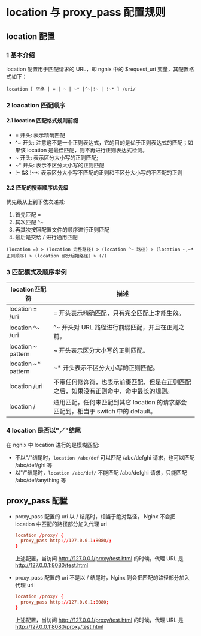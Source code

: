 # location 与 proxy_pass 配置规则

## location 配置

### 1 基本介绍

location 配置用于匹配请求的 URL，即 ngnix 中的 $request_uri 变量，其配置格式如下：

```
location [ 空格 | = | ~ | ~* |^~|!~ | !~* ] /uri/
```

### 2 loacation 匹配顺序

#### 2.1 location 匹配格式规则前缀

- = 开头: 表示精确匹配
- ^~ 开头: 注意这不是一个正则表达式，它的目的是优于正则表达式的匹配；如果该 location 是最佳匹配，则不再进行正则表达式检测。
- ~ 开头: 表示区分大小写的正则匹配;
- ~* 开头: 表示不区分大小写的正则匹配
- !~ && !~\*: 表示区分大小写不匹配的正则和不区分大小写的不匹配的正则

#### 2.2 匹配的搜索顺序优先级

优先级从上到下依次递减:

1. 首先匹配 =
2. 其次匹配 ^~
3. 再其次按照配置文件的顺序进行正则匹配
4. 最后是交给 / 进行通用匹配

```
(location =) > (location 完整路径) > (location ^~ 路径) > (location ~,~* 正则顺序) > (location 部分起始路径) > (/)
```

### 3 匹配模式及顺序举例

|location匹配符|描述|
|--|--|
|location = /uri|= 开头表示精确匹配，只有完全匹配上才能生效。|
|location ^~ /uri|^~ 开头对 URL 路径进行前缀匹配，并且在正则之前。|
|location ~ pattern|~ 开头表示区分大小写的正则匹配。|
|location ~* pattern|~* 开头表示不区分大小写的正则匹配。|
|location /uri|不带任何修饰符，也表示前缀匹配，但是在正则匹配之后，如果没有正则命中，命中最长的规则。|
|location /|通用匹配，任何未匹配到其它 location 的请求都会匹配到，相当于 switch 中的 default。|

### 4 location 是否以"／"结尾

在 ngnix 中 location 进行的是模糊匹配:

- 不以"/"结尾时，```location /abc/def``` 可以匹配 /abc/defghi 请求，也可以匹配 /abc/def/ghi 等
- 以"/"结尾时，```location /abc/def/``` 不能匹配 /abc/defghi 请求，只能匹配 /abc/def/anything 等

## proxy_pass 配置

-  proxy_pass 配置的 uri 以 / 结尾时，相当于绝对路径， Nginx 不会把 location 中匹配的路径部分加入代理 uri
   ```conf
   location /proxy/ {
     proxy_pass http://127.0.0.1:8080/;
   }
   ```
   上述配置，当访问 http://127.0.0.1/proxy/test.html 的时候，代理 URL 是 http://127.0.0.1:8080/test.html


-  proxy_pass 配置的 uri 不是以 / 结尾时，Nginx 则会把匹配的路径部分加入代理 uri
   ```conf
   location /proxy/ {
     proxy_pass http://127.0.0.1:8080;
   }
   ```
   上述配置，当访问 http://127.0.0.1/proxy/test.html 的时候，代理 URL 是 http://127.0.0.1:8080/proxy/test.html
